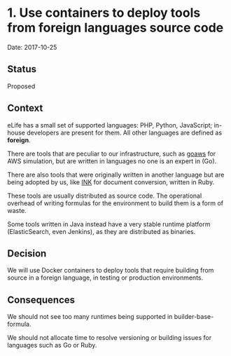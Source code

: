 # 1. Use containers to deploy tools from foreign languages source code

Date: 2017-10-25

## Status

Proposed

## Context

eLife has a small set of supported languages: PHP, Python, JavaScript; in-house developers are present for them. All other languages are defined as **foreign**.

There are tools that are peculiar to our infrastructure, such as [goaws](https://github.com/p4tin/goaws) for AWS simulation, but are written in languages no one is an expert in (Go).

There are also tools that were originally written in another language but are being adopted by us, like [INK](https://gitlab.coko.foundation/INK/ink-api) for document conversion, written in Ruby.

These tools are usually distributed as source code. The operational overhead of writing formulas for the environment to build them is a form of waste.

Some tools written in Java instead have a very stable runtime platform (ElasticSearch, even Jenkins), as they are distributed as binaries.

## Decision

We will use Docker containers to deploy tools that require building from source in a foreign language, in testing or production environments.

## Consequences

We should not see too many runtimes being supported in builder-base-formula.

We should not allocate time to resolve versioning or building issues for languages such as Go or Ruby.
